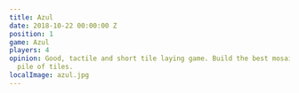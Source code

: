 ```yaml
---
title: Azul
date: 2018-10-22 00:00:00 Z
position: 1
game: Azul
players: 4
opinion: Good, tactile and short tile laying game. Build the best mosaic from a shared
  pile of tiles.
localImage: azul.jpg
---
```


